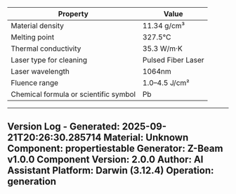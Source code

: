 | Property | Value |
|----------|-------|
| Material density | 11.34 g/cm³ |
| Melting point | 327.5°C |
| Thermal conductivity | 35.3 W/m·K |
| Laser type for cleaning | Pulsed Fiber Laser |
| Laser wavelength | 1064nm |
| Fluence range | 1.0–4.5 J/cm² |
| Chemical formula or scientific symbol | Pb |


---
Version Log - Generated: 2025-09-21T20:26:30.285714
Material: Unknown
Component: propertiestable
Generator: Z-Beam v1.0.0
Component Version: 2.0.0
Author: AI Assistant
Platform: Darwin (3.12.4)
Operation: generation
---